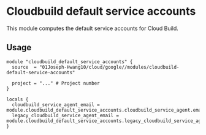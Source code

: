 # Cloudbuild default service accounts

This module computes the default service accounts for Cloud Build.

## Usage

```hcl
module "cloudbuild_default_service_accounts" {
  source  = "01Joseph-Hwang10/cloud/google//modules/cloudbuild-default-service-accounts"

  project = "..." # Project number
}

locals {
  cloudbuild_service_agent_email = module.cloudbuild_default_service_accounts.cloudbuild_service_agent.email
  legacy_cloudbuild_service_agent_email = module.cloudbuild_default_service_accounts.legacy_cloudbuild_service_agent.email
}
```

